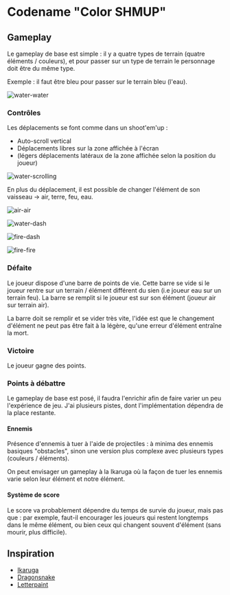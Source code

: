 Codename "Color SHMUP"
======================

## Gameplay

Le gameplay de base est simple : il y a quatre types de terrain (quatre éléments / couleurs), et pour passer sur un type de terrain le personnage doit être du même type.

Exemple : il faut être bleu pour passer sur le terrain bleu (l'eau).

![water-water](1-water-water.jpg)

### Contrôles

Les déplacements se font comme dans un shoot'em'up :

- Auto-scroll vertical
- Déplacements libres sur la zone affichée à l'écran
- (légers déplacements latéraux de la zone affichée selon la position du joueur)

![water-scrolling](2-water-scrolling.jpg)

En plus du déplacement, il est possible de changer l'élément de son vaisseau -> air, terre, feu, eau.

![air-air](3-air-air.jpg)

![water-dash](4-water-dash.jpg)

![fire-dash](5-fire-dash.jpg)

![fire-fire](6-fire-fire.jpg)

### Défaite

Le joueur dispose d'une barre de points de vie. Cette barre se vide si le joueur rentre sur un terrain / élément différent du sien (i.e joueur eau sur un terrain feu). La barre se remplit si le joueur est sur son élément (joueur air sur terrain air).

La barre doit se remplir et se vider très vite, l'idée est que le changement d'élément ne peut pas être fait à la légère, qu'une erreur d'élément entraîne la mort.

### Victoire

Le joueur gagne des points.

### Points à débattre

Le gameplay de base est posé, il faudra l'enrichir afin de faire varier un peu l'expérience de jeu. J'ai plusieurs pistes, dont l'implémentation dépendra de la place restante.

#### Ennemis

Présence d'ennemis à tuer à l'aide de projectiles : à minima des ennemis basiques "obstacles", sinon une version plus complexe avec plusieurs types (couleurs / éléments).

On peut envisager un gameplay à la Ikaruga où la façon de tuer les ennemis varie selon leur élément et notre élément.

#### Système de score

Le score va probablement dépendre du temps de survie du joueur, mais pas que : par exemple, faut-il encourager les joueurs qui restent longtemps dans le même élément, ou bien ceux qui changent souvent d'élément (sans mourir, plus difficile).

## Inspiration

- [Ikaruga](http://store.steampowered.com/app/253750/)
- [Dragonsnake](http://js1k.com/2014-dragons/demo/1972)
- [Letterpaint](https://codepo8.github.io/letterpaint/)

